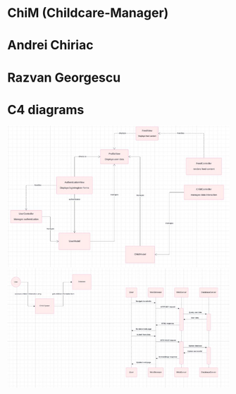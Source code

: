 # ChiM (Childcare-Manager)
# Andrei Chiriac
# Razvan Georgescu 

# C4 diagrams 
![-](C4/3f63e.jpeg)
![-](C4/50a5e.jpeg)